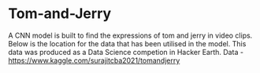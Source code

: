 # Tom-and-Jerry
A CNN model is built to find the expressions of tom and jerry in video clips. Below is the location for the data that has been utilised in the model. This data was produced as a Data Science competion in Hacker Earth.
Data - https://www.kaggle.com/surajitcba2021/tomandjerry 
